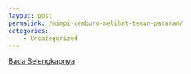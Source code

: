 ```yaml
---
layout: post
permalink: /mimpi-cemburu-melihat-teman-pacaran/
categories:
    - Uncategorized
---
```


[Baca Selengkapnya](/01)